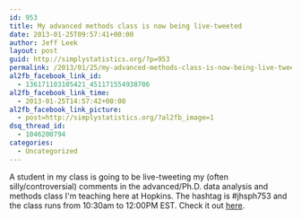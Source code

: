 ```yaml
---
id: 953
title: My advanced methods class is now being live-tweeted
date: 2013-01-25T09:57:41+00:00
author: Jeff Leek
layout: post
guid: http://simplystatistics.org/?p=953
permalink: /2013/01/25/my-advanced-methods-class-is-now-being-live-tweeted/
al2fb_facebook_link_id:
  - 136171103105421_451171554938706
al2fb_facebook_link_time:
  - 2013-01-25T14:57:42+00:00
al2fb_facebook_link_picture:
  - post=http://simplystatistics.org/?al2fb_image=1
dsq_thread_id:
  - 1046200794
categories:
  - Uncategorized
---
```

A student in my class is going to be live-tweeting my (often silly/controversial) comments in the advanced/Ph.D. data analysis and methods class I'm teaching here at Hopkins. The hashtag is #jhsph753 and the class runs from 10:30am to 12:00PM EST. Check it out [here](https://twitter.com/search/realtime?q=%23jhsph753&src=hash).